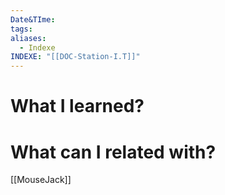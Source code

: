 ```yaml
---
Date&TIme: 
tags: 
aliases:
  - Indexe
INDEXE: "[[DOC-Station-I.T]]"
---
```



# What I learned?





# What can I related with?

[[MouseJack]]



